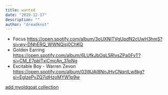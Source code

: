 ```yaml
---
title: wanted
date: "2019-12-17"
description: ""
author: "dreadknot"
---
```


* Focus https://open.spotify.com/album/3oUXNITVgUpdN2cUwH3hmS?si=wy-DNhERQ_WWNQisj0ChKQ
* Golden Earring https://open.spotify.com/album/6LUfkJbOqL5RIvsZPa0FvT?si=CM_E7pblTxiCmcAn_31pNg
* Excitable Boy - Warren Zevon https://open.spotify.com/album/03WJAI8NnJHvCNqnlLw8kg?si=EglzePvZQ7idHzoMYW1p9w

[add myoldgoat collection](https://www.discogs.com/developers)
